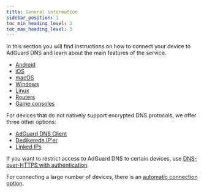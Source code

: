 ```yaml
---
title: General information
sidebar_position: 1
toc_min_heading_level: 2
toc_max_heading_level: 3
---
```


In this section you will find instructions on how to connect your device to AdGuard DNS and learn about the main features of the service.

- [Android](/private-dns/connect-devices/mobile-and-desktop/android.md)
- [iOS](/private-dns/connect-devices/mobile-and-desktop/ios.md)
- [macOS](/private-dns/connect-devices/mobile-and-desktop/macos.md)
- [Windows](/private-dns/connect-devices/mobile-and-desktop/windows.md)
- [Linux](/private-dns/connect-devices/mobile-and-desktop/linux.md)
- [Routers](/private-dns/connect-devices/routers/routers.md)
- [Game consoles](/private-dns/connect-devices/game-consoles/game-consoles.md)

For devices that do not natively support encrypted DNS protocols, we offer three other options:

- [AdGuard DNS Client](/dns-client/overview.md)
- [Dedikerede IP'er](/private-dns/connect-devices/other-options/dedicated-ip.md)
- [Linked IPs](/private-dns/connect-devices/other-options/linked-ip.md)

If you want to restrict access to AdGuard DNS to certain devices, use [DNS-over-HTTPS with authentication](/private-dns/connect-devices/other-options/doh-authentication.md).

For connecting a large number of devices, there is an [automatic connection option](/private-dns/connect-devices/other-options/automatic-connection.md).
